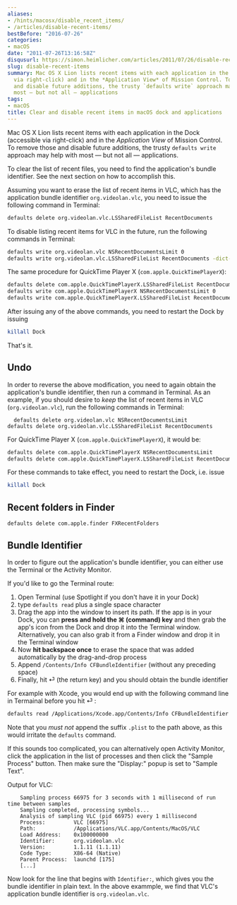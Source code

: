 ```yaml
---
aliases:
- /hints/macosx/disable_recent_items/
- /articles/disable-recent-items/
bestBefore: "2016-07-26"
categories:
- macOS
date: "2011-07-26T13:16:58Z"
disqusurl: https://simon.heimlicher.com/articles/2011/07/26/disable-recent-items
slug: disable-recent-items
summary: Mac OS X Lion lists recent items with each application in the Dock (accessible
  via right-click) and in the *Application View* of Mission Control. To remove those
  and disable future additions, the trusty `defaults write` approach may help with
  most — but not all — applications
tags:
- macOS
title: Clear and disable recent items in macOS dock and applications
---
```


Mac OS X Lion lists recent items with each application in the Dock (accessible via right-click) and in the *Application View* of Mission Control. To remove those and disable future additions, the trusty `defaults write` approach may help with most — but not all — applications. 

To clear the list of recent files, you need to find the application's bundle identifier. See the next section on how to accomplish this.

Assuming you want to erase the list of recent items in VLC, which has the application bundle identifier `org.videolan.vlc`, you need to issue the following command in Terminal:

``` zsh
defaults delete org.videolan.vlc.LSSharedFileList RecentDocuments
```

To disable listing recent items for VLC in the future, run the following commands in Terminal:
	
``` zsh
defaults write org.videolan.vlc NSRecentDocumentsLimit 0
defaults write org.videolan.vlc.LSSharedFileList RecentDocuments -dict-add MaxAmount 0
```

The same procedure for QuickTime Player X (`com.apple.QuickTimePlayerX`):

``` zsh
defaults delete com.apple.QuickTimePlayerX.LSSharedFileList RecentDocuments
defaults write com.apple.QuickTimePlayerX NSRecentDocumentsLimit 0
defaults write com.apple.QuickTimePlayerX.LSSharedFileList RecentDocuments -dict-add MaxAmount 0
```


After issuing any of the above commands, you need to restart the Dock by issuing

``` zsh
killall Dock
```

That's it.

## Undo
In order to reverse the above modification, you need to again obtain the application's bundle identifier, then run a command in Terminal. As an example, if you should desire to *keep* the list of recent items in VLC (`org.videolan.vlc`), run the following commands in Terminal:
	
	  defaults delete org.videolan.vlc NSRecentDocumentsLimit
  	defaults delete org.videolan.vlc.LSSharedFileList RecentDocuments

For QuickTime Player X (`com.apple.QuickTimePlayerX`), it would be:

``` zsh
defaults delete com.apple.QuickTimePlayerX NSRecentDocumentsLimit
defaults delete com.apple.QuickTimePlayerX.LSSharedFileList RecentDocuments
```

For these commands to take effect, you need to restart the Dock, i.e. issue

``` zsh
killall Dock
```

## Recent folders in Finder

    defaults delete com.apple.finder FXRecentFolders

## Bundle Identifier

In order to figure out the application's bundle identifier, you can either use the Terminal or the Activity Monitor.

If you'd like to go the Terminal route:

1. Open Terminal (use Spotlight if you don't have it in your Dock)
2. type `defaults read` plus a single space character
3. Drag the app into the window to insert its path. If the app is in your Dock, you can **press and hold the ⌘ (command) key** and then grab the app's icon from the Dock and drop it into the Terminal window. Alternatively, you can also grab it from a Finder window and drop it in the Terminal window
4. Now **hit backspace once** to erase the space that was added automatically by the drag-and-drop process
5. Append `/Contents/Info CFBundleIdentifier` (without any preceding space)
6. Finally, hit  ⏎ (the return key) and you should obtain the bundle identifier

For example with Xcode, you would end up with the following command line in Termainal before you hit  ⏎ :

``` zsh
defaults read /Applications/Xcode.app/Contents/Info CFBundleIdentifier
```

Note that you *must not* append the suffix `.plist` to the path above, as this would irritate the `defaults` command.

If this sounds too complicated, you can alternatively open Activity Monitor, click the application in the list of processes and then click the "Sample Process" button. Then make sure the "Display:" popup is set to "Sample Text".

Output for VLC: 

	
``` plain
	Sampling process 66975 for 3 seconds with 1 millisecond of run time between samples
	Sampling completed, processing symbols...
	Analysis of sampling VLC (pid 66975) every 1 millisecond
	Process:         VLC [66975]
	Path:            /Applications/VLC.app/Contents/MacOS/VLC
	Load Address:    0x100000000
	Identifier:      org.videolan.vlc
	Version:         1.1.11 (1.1.11)
	Code Type:       X86-64 (Native)
	Parent Process:  launchd [175]
	[...]
```

Now look for the line that begins with `Identifier:`, which gives you the bundle identifier in plain text. In the above exammple, we find that VLC's application bundle identifier is `org.videolan.vlc`.

